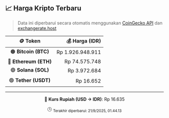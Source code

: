 

<!-- HARGA_KRIPTO -->
## 📈 Harga Kripto Terbaru

> Data ini diperbarui secara otomatis menggunakan [CoinGecko API](https://www.coingecko.com/) dan [exchangerate.host](https://exchangerate.host/)

<div align="center">

| 🪙 Token | 💰 Harga (IDR) |
|:------:|---------------:|
| 🟠 **Bitcoin (BTC)**   | Rp 1.926.948.911 |
| 🔵 **Ethereum (ETH)**  | Rp 74.575.748 |
| 🟣 **Solana (SOL)**    | Rp 3.972.684 |
| 🟢 **Tether (USDT)**   | Rp 16.652 |

---

💱 **Kurs Rupiah (USD → IDR)**: Rp 16.635

🕒 <sub>Terakhir diperbarui: 21/9/2025, 01.44.13</sub>

</div>
<!-- /HARGA_KRIPTO -->